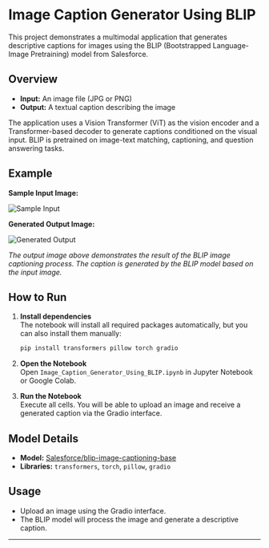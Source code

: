 # Image Caption Generator Using BLIP

This project demonstrates a multimodal application that generates descriptive captions for images using the BLIP (Bootstrapped Language-Image Pretraining) model from Salesforce.

## Overview

- **Input:** An image file (JPG or PNG)
- **Output:** A textual caption describing the image

The application uses a Vision Transformer (ViT) as the vision encoder and a Transformer-based decoder to generate captions conditioned on the visual input. BLIP is pretrained on image-text matching, captioning, and question answering tasks.

## Example

**Sample Input Image:**

![Sample Input](./Sampleimg.jpeg)

**Generated Output Image:**

![Generated Output](./Output.png)

*The output image above demonstrates the result of the BLIP image captioning process. The caption is generated by the BLIP model based on the input image.*

## How to Run

1. **Install dependencies**  
   The notebook will install all required packages automatically, but you can also install them manually:
   ```sh
   pip install transformers pillow torch gradio
   ```

2. **Open the Notebook**  
   Open `Image_Caption_Generator_Using_BLIP.ipynb` in Jupyter Notebook or Google Colab.

3. **Run the Notebook**  
   Execute all cells. You will be able to upload an image and receive a generated caption via the Gradio interface.

## Model Details

- **Model:** [Salesforce/blip-image-captioning-base](https://huggingface.co/Salesforce/blip-image-captioning-base)
- **Libraries:** `transformers`, `torch`, `pillow`, `gradio`

## Usage

- Upload an image using the Gradio interface.
- The BLIP model will process the image and generate a descriptive caption.

---


